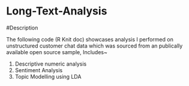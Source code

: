 # Long-Text-Analysis


#Description

The following code (R Knit doc) showcases analysis I performed on unstructured customer chat data which was sourced from an publically available open source sample,
Includes~
1. Descriptive numeric analysis
2. Sentiment Analysis
3. Topic Modelling using LDA
